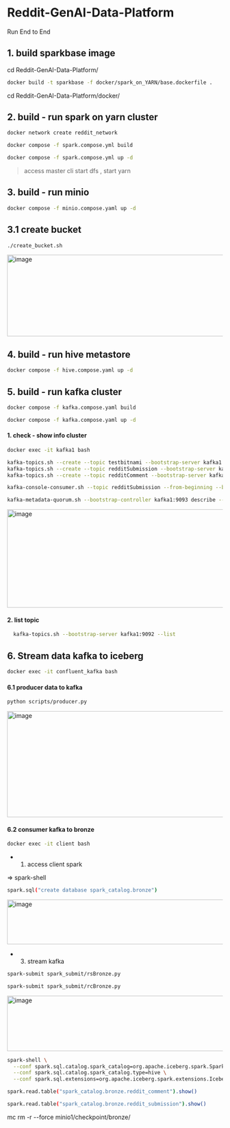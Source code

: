 # Reddit-GenAI-Data-Platform
Run End to End
## 1. build sparkbase image

cd Reddit-GenAI-Data-Platform/

```bash
docker build -t sparkbase -f docker/spark_on_YARN/base.dockerfile .
```

cd Reddit-GenAI-Data-Platform/docker/
## 2. build - run spark on yarn cluster

```bash
docker network create reddit_network
```
```bash
docker compose -f spark.compose.yml build
```

```bash
docker compose -f spark.compose.yml up -d
``` 
> access master cli start dfs , start yarn

## 3. build - run minio
```bash
docker compose -f minio.compose.yaml up -d

```
## 3.1 create bucket
```bash in client
./create_bucket.sh
```
<img width="1114" height="190" alt="image" src="https://github.com/user-attachments/assets/b1b4dc91-f294-4a36-9a60-7206bdbd7455" />

## 4. build - run hive metastore


```bash
docker compose -f hive.compose.yaml up -d
```

## 5. build - run kafka cluster
```bash
docker compose -f kafka.compose.yaml build
```

```bash
docker compose -f kafka.compose.yaml up -d
```

#### 1. check - show info cluster 

```bash
docker exec -it kafka1 bash
```
```bash
kafka-topics.sh --create --topic testbitnami --bootstrap-server kafka1:9092 --replication-factor 2
kafka-topics.sh --create --topic redditSubmission --bootstrap-server kafka1:9092 --replication-factor 2
kafka-topics.sh --create --topic redditComment --bootstrap-server kafka1:9092 --replication-factor 2
```
```bash
kafka-console-consumer.sh --topic redditSubmission --from-beginning --bootstrap-server kafka1:9092
```

```bash
kafka-metadata-quorum.sh --bootstrap-controller kafka1:9093 describe --status
```
<img width="1160" height="229" alt="image" src="https://github.com/user-attachments/assets/b15217dc-4e5e-4e87-b500-b509526e5045" />


#### 2. list topic
```bash
  kafka-topics.sh --bootstrap-server kafka1:9092 --list
```

## 6. Stream data kafka to iceberg
```bash
docker exec -it confluent_kafka bash
```

#### 6.1 producer data to kafka
```bash
python scripts/producer.py
```
<img width="1148" height="247" alt="image" src="https://github.com/user-attachments/assets/7c3aa258-525d-4f47-afad-98e3c217c3b9" />


#### 6.2 consumer kafka to bronze 
```bash
docker exec -it client bash
```

- 1. access client spark

=> spark-shell
```bash
spark.sql("create database spark_catalog.bronze")
```
<img width="626" height="104" alt="image" src="https://github.com/user-attachments/assets/55f21c7b-3430-4165-a032-fda0cec3c08c" />

- 3. stream kafka
```bash
spark-submit spark_submit/rsBronze.py
```

```bash
spark-submit spark_submit/rcBronze.py
```
<img width="792" height="129" alt="image" src="https://github.com/user-attachments/assets/759db55e-8fe9-402c-bb9d-5b28d2a628a8" />

     
```bash
spark-shell \
  --conf spark.sql.catalog.spark_catalog=org.apache.iceberg.spark.SparkSessionCatalog \
  --conf spark.sql.catalog.spark_catalog.type=hive \
  --conf spark.sql.extensions=org.apache.iceberg.spark.extensions.IcebergSparkSessionExtensions
```

```bash
spark.read.table("spark_catalog.bronze.reddit_comment").show()
```

```bash
spark.read.table("spark_catalog.bronze.reddit_submission").show()
```




mc rm -r --force minio1/checkpoint/bronze/
